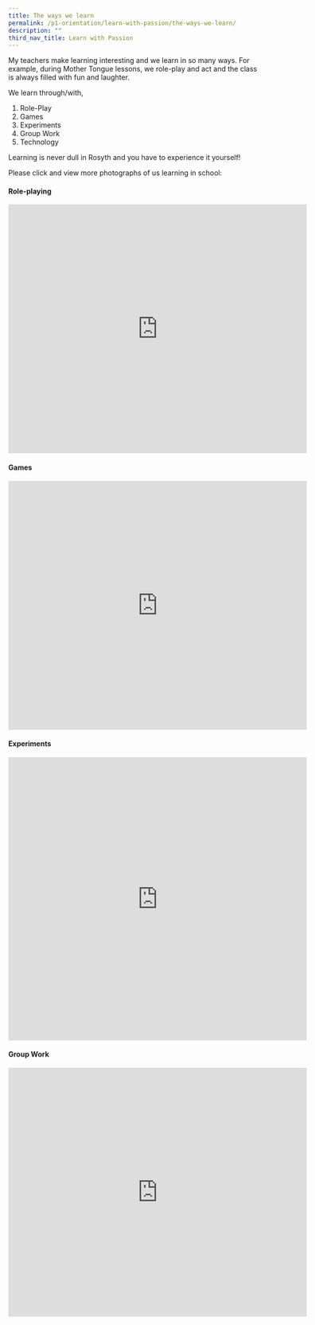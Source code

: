 ```yaml
---
title: The ways we learn
permalink: /p1-orientation/learn-with-passion/the-ways-we-learn/
description: ""
third_nav_title: Learn with Passion
---
```

My teachers make learning interesting and we learn in so many ways. For example, during Mother Tongue lessons, we role-play and act and the class is always filled with fun and laughter.

We learn through/with,

1.  Role-Play
2.  Games
3.  Experiments
4.  Group Work
5.  Technology

Learning is never dull in Rosyth and you have to experience it yourself!

Please click and view more photographs of us learning in school:

#### Role-playing

<iframe src="https://docs.google.com/presentation/d/e/2PACX-1vTxsehTNPb-pTRJ_FfEY3qbuwTMXsT76p-aZL79uifVf3kNNEfQW7_sMms_Ytv2SSOG9kM9fmvUN8Cg/embed?start=false&amp;loop=true&amp;delayms=10000" frameborder="0" width="600" height="500" allowfullscreen="true"></iframe>

#### Games

<iframe allowfullscreen="true" height="500" width="600" frameborder="0" src="https://docs.google.com/presentation/d/e/2PACX-1vSPAF2B32Kd-q-5VEW5wc8DPJ9czbOxylICGJ645pKRxdUppFPqhQl8DCetqGP6Y1z20Mj1OrhRvBqD/embed?start=false&amp;loop=true&amp;delayms=10000"></iframe>

#### Experiments

<iframe src="https://docs.google.com/presentation/d/e/2PACX-1vSBeeIjgRvGdehzaHWaPlK3s-dmE2PgqfqRG7Uox8Iry0rlYgolO92RfwUtmyEKFieBJFxJt01Vw_Zs/embed?start=false&amp;loop=true&amp;delayms=10000" frameborder="0" width="600" height="569" allowfullscreen="true"></iframe>


#### Group Work

<iframe allowfullscreen="true" height="500" width="600" frameborder="0" src="https://docs.google.com/presentation/d/e/2PACX-1vScvmJXVrsYZRIDRPqgEoN_1D7UUP9e7XkxYnDFwinWkHkorAgghyS1mgquhunnW7eD7Ywfyd42DwHJ/embed?start=false&amp;loop=true&amp;delayms=10000"></iframe>